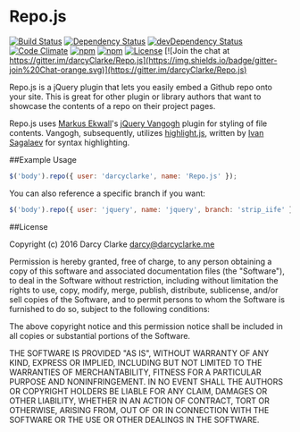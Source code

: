 Repo.js
=======

[![Build Status](http://img.shields.io/travis/darcyclarke/Repo.js.svg?style=flat-square)](https://travis-ci.org/darcyclarke/Repo.js)
[![Dependency Status](https://david-dm.org/darcyclarke/repo.js/badges.svg?style=flat-square)](https://david-dm.org/darcyclarke/repo.js/badges)
[![devDependency Status](https://david-dm.org/darcyclarke/repo.js/badges/dev-status.svg?style=flat-square)](https://david-dm.org/darcyclarke/repo.js/badges#info=devDependencies)
[![Code Climate](http://img.shields.io/codeclimate/github/darcyclarke/Repo.js.svg?style=flat-square)](https://codeclimate.com/github/darcyclarke/Repo.js)
[![npm](https://img.shields.io/npm/v/repo.js.svg?maxAge=2592000&style=flat-square)](https://www.npmjs.com/package/repo.js)
[![npm](https://img.shields.io/npm/dt/repo.js.svg?maxAge=2592000&style=flat-square)](https://www.npmjs.com/package/repo.js)
[![License](http://img.shields.io/:license-mit-blue.svg?style=flat-square)](http://darcyclarke.mit-license.org)
[![Join the chat at https://gitter.im/darcyClarke/Repo.js](https://img.shields.io/badge/gitter-join%20Chat-orange.svg)](https://gitter.im/darcyClarke/Repo.js)

Repo.js is a jQuery plugin that lets you easily embed a Github repo onto your site. This is great for other plugin or library authors that want to showcase the contents of a repo on their project pages. 

Repo.js uses [Markus Ekwall](https://twitter.com/#!/mekwall)'s [jQuery Vangogh](https://github.com/mekwall/jquery-vangogh) plugin for styling of file contents. Vangogh, subsequently, utilizes [highlight.js](https://github.com/isagalaev/highlight.js), written by [Ivan Sagalaev](https://github.com/isagalaev) for syntax highlighting.

##Example Usage

```javascript
$('body').repo({ user: 'darcyclarke', name: 'Repo.js' });
````

You can also reference a specific branch if you want:

```javascript
$('body').repo({ user: 'jquery', name: 'jquery', branch: 'strip_iife' });
````

##License

Copyright (c) 2016 Darcy Clarke <darcy@darcyclarke.me>

Permission is hereby granted, free of charge, to any person obtaining a copy of this software and associated documentation files (the "Software"), to deal in the Software without restriction, including without limitation the rights to use, copy, modify, merge, publish, distribute, sublicense, and/or sell copies of the Software, and to permit persons to whom the Software is furnished to do so, subject to the following conditions:

The above copyright notice and this permission notice shall be included in all copies or substantial portions of the Software.

THE SOFTWARE IS PROVIDED "AS IS", WITHOUT WARRANTY OF ANY KIND, EXPRESS OR IMPLIED, INCLUDING BUT NOT LIMITED TO THE WARRANTIES OF MERCHANTABILITY, FITNESS FOR A PARTICULAR PURPOSE AND NONINFRINGEMENT. IN NO EVENT SHALL THE AUTHORS OR COPYRIGHT HOLDERS BE LIABLE FOR ANY CLAIM, DAMAGES OR OTHER LIABILITY, WHETHER IN AN ACTION OF CONTRACT, TORT OR OTHERWISE, ARISING FROM, OUT OF OR IN CONNECTION WITH THE SOFTWARE OR THE USE OR OTHER DEALINGS IN THE SOFTWARE. 
